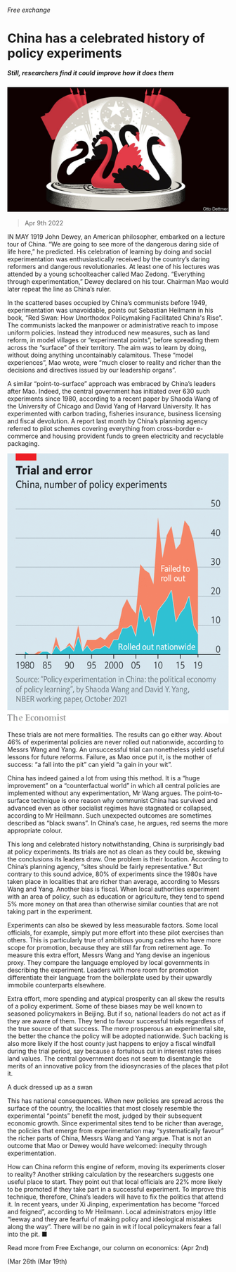 ###### Free exchange

# China has a celebrated history of policy experiments 

##### Still, researchers find it could improve how it does them 

![image](images/20220409_FND000_0.jpg) 

> Apr 9th 2022 

IN MAY 1919 John Dewey, an American philosopher, embarked on a lecture tour of China. “We are going to see more of the dangerous daring side of life here,” he predicted. His celebration of learning by doing and social experimentation was enthusiastically received by the country’s daring reformers and dangerous revolutionaries. At least one of his lectures was attended by a young schoolteacher called Mao Zedong. “Everything through experimentation,” Dewey declared on his tour. Chairman Mao would later repeat the line as China’s ruler.

In the scattered bases occupied by China’s communists before 1949, experimentation was unavoidable, points out Sebastian Heilmann in his book, “Red Swan: How Unorthodox Policymaking Facilitated China's Rise”. The communists lacked the manpower or administrative reach to impose uniform policies. Instead they introduced new measures, such as land reform, in model villages or “experimental points”, before spreading them across the “surface” of their territory. The aim was to learn by doing, without doing anything uncontainably calamitous. These “model experiences”, Mao wrote, were “much closer to reality and richer than the decisions and directives issued by our leadership organs”.


A similar “point-to-surface” approach was embraced by China’s leaders after Mao. Indeed, the central government has initiated over 630 such experiments since 1980, according to a recent paper by Shaoda Wang of the University of Chicago and David Yang of Harvard University. It has experimented with carbon trading, fisheries insurance, business licensing and fiscal devolution. A report last month by China’s planning agency referred to pilot schemes covering everything from cross-border e-commerce and housing provident funds to green electricity and recyclable packaging.

![image](images/20220409_fnc071.png) 


These trials are not mere formalities. The results can go either way. About 46% of experimental policies are never rolled out nationwide, according to Messrs Wang and Yang. An unsuccessful trial can nonetheless yield useful lessons for future reforms. Failure, as Mao once put it, is the mother of success: “a fall into the pit” can yield “a gain in your wit”.

China has indeed gained a lot from using this method. It is a “huge improvement” on a “counterfactual world” in which all central policies are implemented without any experimentation, Mr Wang argues. The point-to-surface technique is one reason why communist China has survived and advanced even as other socialist regimes have stagnated or collapsed, according to Mr Heilmann. Such unexpected outcomes are sometimes described as “black swans”. In China’s case, he argues, red seems the more appropriate colour.

This long and celebrated history notwithstanding, China is surprisingly bad at policy experiments. Its trials are not as clean as they could be, skewing the conclusions its leaders draw. One problem is their location. According to China’s planning agency, “sites should be fairly representative.” But contrary to this sound advice, 80% of experiments since the 1980s have taken place in localities that are richer than average, according to Messrs Wang and Yang. Another bias is fiscal. When local authorities experiment with an area of policy, such as education or agriculture, they tend to spend 5% more money on that area than otherwise similar counties that are not taking part in the experiment.

Experiments can also be skewed by less measurable factors. Some local officials, for example, simply put more effort into these pilot exercises than others. This is particularly true of ambitious young cadres who have more scope for promotion, because they are still far from retirement age. To measure this extra effort, Messrs Wang and Yang devise an ingenious proxy. They compare the language employed by local governments in describing the experiment. Leaders with more room for promotion differentiate their language from the boilerplate used by their upwardly immobile counterparts elsewhere.

Extra effort, more spending and atypical prosperity can all skew the results of a policy experiment. Some of these biases may be well known to seasoned policymakers in Beijing. But if so, national leaders do not act as if they are aware of them. They tend to favour successful trials regardless of the true source of that success. The more prosperous an experimental site, the better the chance the policy will be adopted nationwide. Such backing is also more likely if the host county just happens to enjoy a fiscal windfall during the trial period, say because a fortuitous cut in interest rates raises land values. The central government does not seem to disentangle the merits of an innovative policy from the idiosyncrasies of the places that pilot it.

A duck dressed up as a swan

This has national consequences. When new policies are spread across the surface of the country, the localities that most closely resemble the experimental “points” benefit the most, judged by their subsequent economic growth. Since experimental sites tend to be richer than average, the policies that emerge from experimentation may “systematically favour” the richer parts of China, Messrs Wang and Yang argue. That is not an outcome that Mao or Dewey would have welcomed: inequity through experimentation.

How can China reform this engine of reform, moving its experiments closer to reality? Another striking calculation by the researchers suggests one useful place to start. They point out that local officials are 22% more likely to be promoted if they take part in a successful experiment. To improve this technique, therefore, China’s leaders will have to fix the politics that attend it. In recent years, under Xi Jinping, experimentation has become “forced and feigned”, according to Mr Heilmann. Local administrators enjoy little “leeway and they are fearful of making policy and ideological mistakes along the way”. There will be no gain in wit if local policymakers fear a fall into the pit. ■

Read more from Free Exchange, our column on economics: (Apr 2nd)

 (Mar 26th (Mar 19th)


